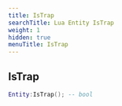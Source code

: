```yaml
---
title: IsTrap
searchTitle: Lua Entity IsTrap
weight: 1
hidden: true
menuTitle: IsTrap
---
```

## IsTrap
```lua
Entity:IsTrap(); -- bool
```